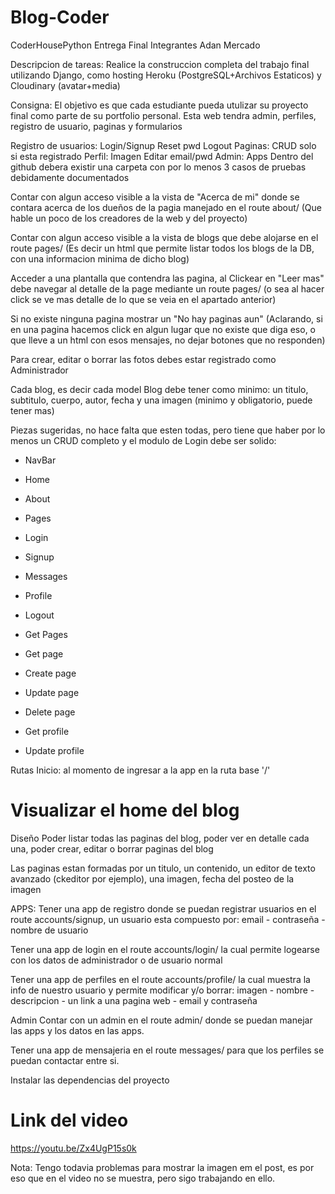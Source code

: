 # Blog-Coder

CoderHousePython
Entrega Final
Integrantes
Adan Mercado

Descripcion de tareas:
Realice la construccion completa del trabajo final utilizando Django, como hosting Heroku (PostgreSQL+Archivos Estaticos) y Cloudinary (avatar+media)

Consigna:
El objetivo es que cada estudiante pueda utulizar su proyecto final como parte de su portfolio personal. Esta web tendra admin, perfiles, registro de usuario, paginas y formularios

Registro de usuarios:
Login/Signup
Reset pwd
Logout
Paginas:
CRUD solo si esta registrado
Perfil:
Imagen
Editar email/pwd
Admin:
Apps
Dentro del github debera existir una carpeta con por lo menos 3 casos de pruebas debidamente documentados

Contar con algun acceso visible a la vista de "Acerca de mi" donde se contara acerca de los dueños de la pagia manejado en el route about/ (Que hable un poco de los creadores de la web y del proyecto)

Contar con algun acceso visible a la vista de blogs que debe alojarse en el route pages/ (Es decir un html que permite listar todos los blogs de la DB, con una informacion minima de dicho blog)

Acceder a una plantalla que contendra las pagina, al Clickear en "Leer mas" debe navegar al detalle de la page mediante un route pages/ (o sea al hacer click se ve mas detalle de lo que se veia en el apartado anterior)

Si no existe ninguna pagina mostrar un "No hay paginas aun" (Aclarando, si en una pagina hacemos click en algun lugar que no existe que diga eso, o que lleve a un html con esos mensajes, no dejar botones que no responden)

Para crear, editar o borrar las fotos debes estar registrado como Administrador

Cada blog, es decir cada model Blog debe tener como minimo: un titulo, subtitulo, cuerpo, autor, fecha y una imagen (minimo y obligatorio, puede tener mas)

Piezas sugeridas, no hace falta que esten todas, pero tiene que haber por lo menos un CRUD completo y el modulo de Login debe ser solido:

* NavBar
* Home
* About
* Pages
* Login
* Signup

* Messages
* Profile
* Logout
* Get Pages
* Get page

* Create page
* Update page
* Delete page
* Get profile
* Update profile

Rutas
Inicio: al momento de ingresar a la app en la ruta base '/'

# Visualizar el home del blog

Diseño
Poder listar todas las paginas del blog, poder ver en detalle cada una, poder crear, editar o borrar paginas del blog

Las paginas estan formadas por un titulo, un contenido, un editor de texto avanzado (ckeditor por ejemplo), una imagen, fecha del posteo de la imagen

APPS:
Tener una app de registro donde se puedan registrar usuarios en el route accounts/signup, un usuario esta compuesto por: email - contraseña - nombre de usuario

Tener una app de login en el route accounts/login/ la cual permite logearse con los datos de administrador o de usuario normal

Tener una app de perfiles en el route accounts/profile/ la cual muestra la info de nuestro usuario y permite modificar y/o borrar: imagen - nombre - descripcion - un link a una pagina web - email y contraseña

Admin
Contar con un admin en el route admin/ donde se puedan manejar las apps y los datos en las apps.

Tener una app de mensajeria en el route messages/ para que los perfiles se puedan contactar entre si.


Instalar las dependencias del proyecto


# Link del video

https://youtu.be/Zx4UgP15s0k

Nota: Tengo todavia problemas para mostrar la imagen em el post, es por eso que en el video no se muestra, pero sigo trabajando en ello.


